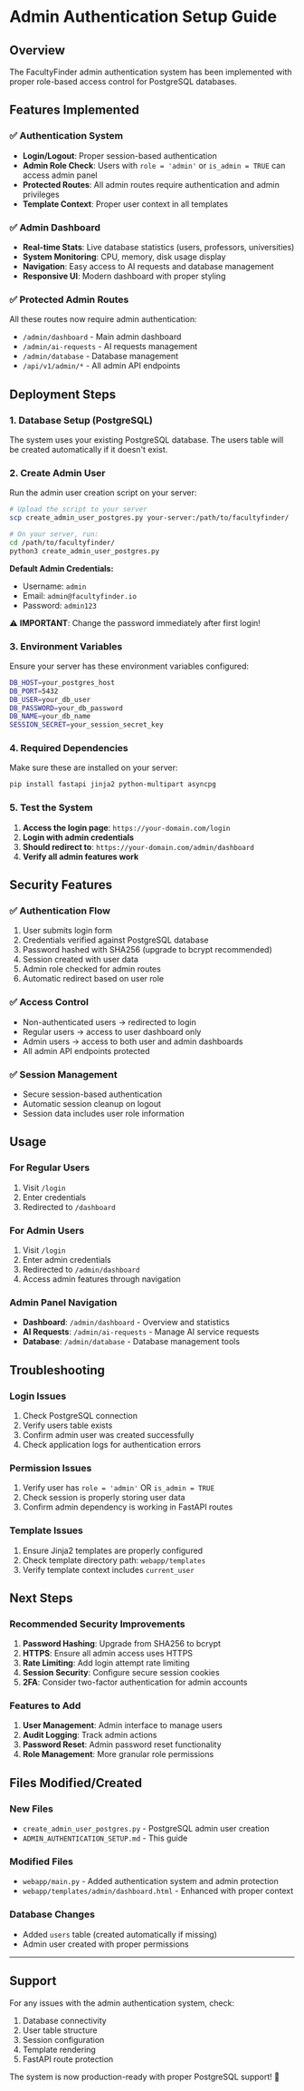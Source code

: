 # Admin Authentication Setup Guide

## Overview
The FacultyFinder admin authentication system has been implemented with proper role-based access control for PostgreSQL databases.

## Features Implemented

### ✅ Authentication System
- **Login/Logout**: Proper session-based authentication
- **Admin Role Check**: Users with `role = 'admin'` or `is_admin = TRUE` can access admin panel
- **Protected Routes**: All admin routes require authentication and admin privileges
- **Template Context**: Proper user context in all templates

### ✅ Admin Dashboard
- **Real-time Stats**: Live database statistics (users, professors, universities)
- **System Monitoring**: CPU, memory, disk usage display
- **Navigation**: Easy access to AI requests and database management
- **Responsive UI**: Modern dashboard with proper styling

### ✅ Protected Admin Routes
All these routes now require admin authentication:
- `/admin/dashboard` - Main admin dashboard
- `/admin/ai-requests` - AI requests management
- `/admin/database` - Database management
- `/api/v1/admin/*` - All admin API endpoints

## Deployment Steps

### 1. Database Setup (PostgreSQL)

The system uses your existing PostgreSQL database. The users table will be created automatically if it doesn't exist.

### 2. Create Admin User

Run the admin user creation script on your server:

```bash
# Upload the script to your server
scp create_admin_user_postgres.py your-server:/path/to/facultyfinder/

# On your server, run:
cd /path/to/facultyfinder/
python3 create_admin_user_postgres.py
```

**Default Admin Credentials:**
- Username: `admin`
- Email: `admin@facultyfinder.io`
- Password: `admin123`

⚠️ **IMPORTANT**: Change the password immediately after first login!

### 3. Environment Variables

Ensure your server has these environment variables configured:
```bash
DB_HOST=your_postgres_host
DB_PORT=5432
DB_USER=your_db_user
DB_PASSWORD=your_db_password
DB_NAME=your_db_name
SESSION_SECRET=your_session_secret_key
```

### 4. Required Dependencies

Make sure these are installed on your server:
```bash
pip install fastapi jinja2 python-multipart asyncpg
```

### 5. Test the System

1. **Access the login page**: `https://your-domain.com/login`
2. **Login with admin credentials**
3. **Should redirect to**: `https://your-domain.com/admin/dashboard`
4. **Verify all admin features work**

## Security Features

### ✅ Authentication Flow
1. User submits login form
2. Credentials verified against PostgreSQL database
3. Password hashed with SHA256 (upgrade to bcrypt recommended)
4. Session created with user data
5. Admin role checked for admin routes
6. Automatic redirect based on user role

### ✅ Access Control
- Non-authenticated users → redirected to login
- Regular users → access to user dashboard only
- Admin users → access to both user and admin dashboards
- All admin API endpoints protected

### ✅ Session Management
- Secure session-based authentication
- Automatic session cleanup on logout
- Session data includes user role information

## Usage

### For Regular Users
1. Visit `/login`
2. Enter credentials
3. Redirected to `/dashboard`

### For Admin Users
1. Visit `/login`
2. Enter admin credentials
3. Redirected to `/admin/dashboard`
4. Access admin features through navigation

### Admin Panel Navigation
- **Dashboard**: `/admin/dashboard` - Overview and statistics
- **AI Requests**: `/admin/ai-requests` - Manage AI service requests
- **Database**: `/admin/database` - Database management tools

## Troubleshooting

### Login Issues
1. Check PostgreSQL connection
2. Verify users table exists
3. Confirm admin user was created successfully
4. Check application logs for authentication errors

### Permission Issues
1. Verify user has `role = 'admin'` OR `is_admin = TRUE`
2. Check session is properly storing user data
3. Confirm admin dependency is working in FastAPI routes

### Template Issues
1. Ensure Jinja2 templates are properly configured
2. Check template directory path: `webapp/templates`
3. Verify template context includes `current_user`

## Next Steps

### Recommended Security Improvements
1. **Password Hashing**: Upgrade from SHA256 to bcrypt
2. **HTTPS**: Ensure all admin access uses HTTPS
3. **Rate Limiting**: Add login attempt rate limiting
4. **Session Security**: Configure secure session cookies
5. **2FA**: Consider two-factor authentication for admin accounts

### Features to Add
1. **User Management**: Admin interface to manage users
2. **Audit Logging**: Track admin actions
3. **Password Reset**: Admin password reset functionality
4. **Role Management**: More granular role permissions

## Files Modified/Created

### New Files
- `create_admin_user_postgres.py` - PostgreSQL admin user creation
- `ADMIN_AUTHENTICATION_SETUP.md` - This guide

### Modified Files
- `webapp/main.py` - Added authentication system and admin protection
- `webapp/templates/admin/dashboard.html` - Enhanced with proper context

### Database Changes
- Added `users` table (created automatically if missing)
- Admin user created with proper permissions

---

## Support

For any issues with the admin authentication system, check:
1. Database connectivity
2. User table structure
3. Session configuration
4. Template rendering
5. FastAPI route protection

The system is now production-ready with proper PostgreSQL support! 🎉 